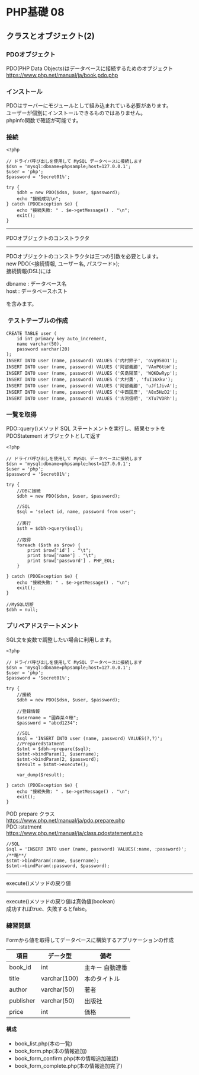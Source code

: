 # PHP基礎 08
## クラスとオブジェクト(2)
### PDOオブジェクト
PDO(PHP Data Objects)はデータベースに接続するためのオブジェクト  
https://www.php.net/manual/ja/book.pdo.php

### インストール
PDOはサーバーにモジュールとして組み込まれている必要があります。  
ユーザーが個別にインストールできるものではありません。  
phpinfo関数で確認が可能です。

### 接続
```
<?php

// ドライバ呼び出しを使用して MySQL データベースに接続します
$dsn = 'mysql:dbname=phpsample;host=127.0.0.1';
$user = 'php';
$password = 'Secret01%';

try {
    $dbh = new PDO($dsn, $user, $password);
    echo "接続成功\n";
} catch (PDOException $e) {
    echo "接続失敗: " . $e->getMessage() . "\n";
    exit();
}
```

* * * 
PDOオブジェクトのコンストラクタ
* * * 
PDOオブジェクトのコンストラクタは三つの引数を必要とします。  
new PDO(<接続情報, ユーザー名, パスワード>);  
接続情報(DSL)には

dbname : データベース名  
host : データベースホスト

を含みます。

###  テストテーブルの作成
```
CREATE TABLE user (
    id int primary key auto_increment, 
    name varchar(50), 
    password varchar(20)
);
INSERT INTO user (name, password) VALUES ('内村鈴子', 'oVg95BO1');
INSERT INTO user (name, password) VALUES ('阿部義勝', 'VAnP6tbW');
INSERT INTO user (name, password) VALUES ('矢島陽菜', 'WQKDwRyp');
INSERT INTO user (name, password) VALUES ('大村勇', 'fuI16Xkv');
INSERT INTO user (name, password) VALUES ('阿部義勝', 'uJf1JivA');
INSERT INTO user (name, password) VALUES ('中西国彦', 'A8x5HzD2');
INSERT INTO user (name, password) VALUES ('古河信明', 'XTu7VDRh');
```

### 一覧を取得
PDO::query()メソッド
SQL ステートメントを実行し、結果セットを PDOStatement オブジェクトとして返す
```
<?php

// ドライバ呼び出しを使用して MySQL データベースに接続します
$dsn = 'mysql:dbname=phpsample;host=127.0.0.1';
$user = 'php';
$password = 'Secret01%';

try {
    //DBに接続
    $dbh = new PDO($dsn, $user, $password);
    
    //SQL
    $sql = 'select id, name, password from user';

    //実行
    $sth = $dbh->query($sql);

    //取得
    foreach ($sth as $row) {
        print $row['id'] . "\t";
        print $row['name'] . "\t";
        print $row['password'] . PHP_EOL;
    }

} catch (PDOException $e) {
    echo "接続失敗: " . $e->getMessage() . "\n";
    exit();
}

//MySQL切断
$dbh = null;
```

### プリペアドステートメント
SQL文を変数で調整したい場合に利用します。
```
<?php

// ドライバ呼び出しを使用して MySQL データベースに接続します
$dsn = 'mysql:dbname=phpsample;host=127.0.0.1';
$user = 'php';
$password = 'Secret01%';

try {
    //接続
    $dbh = new PDO($dsn, $user, $password);

    //登録情報
    $username = "國森菜々穂";
    $password = "abcd1234";

    //SQL
    $sql = 'INSERT INTO user (name, password) VALUES(?,?)';
    //PreparedStatment
    $stmt = $dbh->prepare($sql);
    $stmt->bindParam(1, $username);
    $stmt->bindParam(2, $password);
    $result = $stmt->execute();

    var_dump($result);
    
} catch (PDOException $e) {
    echo "接続失敗: " . $e->getMessage() . "\n";
    exit();
}
```
POD prepare クラス  
https://www.php.net/manual/ja/pdo.prepare.php  
PDO::statment  
https://www.php.net/manual/ja/class.pdostatement.php  

```
//SQL
$sql = 'INSERT INTO user (name, password) VALUES(:name, :password)';
/**略**/
$stmt->bindParam(:name, $username);
$stmt->bindParam(:password, $password);
```
* * * 
execute()メソッドの戻り値
* * * 
execute()メソッドの戻り値は真偽値(boolean)  
成功すればtrue、失敗するとfalse。

### 練習問題
Formから値を取得してデータベースに構築するアプリケーションの作成

| 項目    | データ型  | 備考            | 
| ------- | --------- | --------------- | 
| book_id | int       | 主キー 自動連番 | 
| title   | varchar(100) | 本のタイトル    | 
| author  | varchar(50) | 著者           | 
| publisher  | varchar(50) | 出版社       | 
| price  | int | 価格            | 

#### 構成
- book_list.php(本の一覧)
- book_form.php(本の情報追加)
- book_form_confirm.php(本の情報追加確認)
- book_form_complete.php(本の情報追加完了)